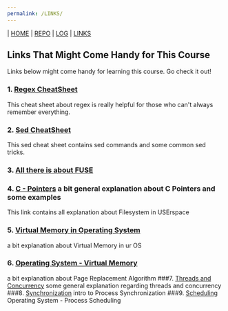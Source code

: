 ```yaml
---
permalink: /LINKS/
---
```

| [HOME](https://reyzacaloh.github.io/os212/) | [REPO](https://github.com/reyzacaloh/os212) | [LOG](TXT/mylog.txt) | [LINKS]()

## Links That Might Come Handy for This Course
Links below might come handy for learning this course. Go check it out!
### 1. [Regex CheatSheet](https://cheatography.com/davechild/cheat-sheets/regular-expressions/ "Regex CheatSheet by DaveChild")
This cheat sheet about regex is really helpful for those who can't always remember everything.
### 2. [Sed CheatSheet](https://quickref.me/sed "Sed CheatSheet")
This sed cheat sheet contains sed commands and some common sed tricks.
### 3. [All there is about FUSE](https://www.kernel.org/doc/html/latest/filesystems/fuse "FUSE documentation")
### 4. [C - Pointers](https://www.tutorialspoint.com/cprogramming/c_pointers.htm "C - Pointers")         a bit general  explanation about C  Pointers and some examples 
This link contains all explanation about Filesystem in USErspace
### 5. [Virtual Memory in Operating System](https://www.geeksforgeeks.org/virtual-memory-in-operating-system/ "Virtual Memory in OS")
a bit explanation about Virtual Memory in ur OS
### 6. [Operating System - Virtual Memory](https://www.tutorialspoint.com/operating_system/os_virtual_memory.htm "OS - Virtual Memory")
a bit explanation about Page Replacement Algorithm
###7. [Threads and Concurrency](https://medium.com/@akhandmishra/operating-system-threads-and-concurrency-aec2036b90f8 "Threads and Concurrency") 
some general explanation regarding threads and concurrency
###8. [Synchronization]( https://www.studytonight.com/operating-system/process-synchronization "Synchronization")
intro to Process Synchronization
###9. [Scheduling](https://www.tutorialspoint.com/operating_system/os_process_scheduling.htm "Scheduling")
Operating System - Process Scheduling
